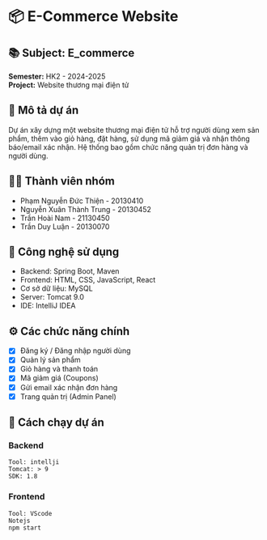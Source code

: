 # 📦 E-Commerce Website

## 📚 Subject: E_commerce  
**Semester:** HK2 - 2024-2025  
**Project:** Website thương mại điện tử

## 📝 Mô tả dự án
Dự án xây dựng một website thương mại điện tử hỗ trợ người dùng xem sản phẩm, thêm vào giỏ hàng, đặt hàng, sử dụng mã giảm giá và nhận thông báo/email xác nhận. Hệ thống bao gồm chức năng quản trị đơn hàng và người dùng.

## 🧑‍💻 Thành viên nhóm
- Phạm Nguyễn Đức Thiện - 20130410
- Nguyễn Xuân Thành Trung - 20130452
- Trần Hoài Nam - 21130450
- Trần Duy Luận  - 20130070 
 

## 🔧 Công nghệ sử dụng
- Backend: Spring Boot, Maven
- Frontend: HTML, CSS, JavaScript, React
- Cơ sở dữ liệu: MySQL
- Server: Tomcat 9.0
- IDE: IntelliJ IDEA

## ⚙️ Các chức năng chính
- [x] Đăng ký / Đăng nhập người dùng
- [x] Quản lý sản phẩm
- [x] Giỏ hàng và thanh toán
- [x] Mã giảm giá (Coupons)
- [x] Gửi email xác nhận đơn hàng
- [x] Trang quản trị (Admin Panel)

## 🚀 Cách chạy dự án
### Backend
    Tool: intellji
    Tomcat: > 9
    SDK: 1.8
### Frontend
    Tool: VScode
    Notejs
    npm start
